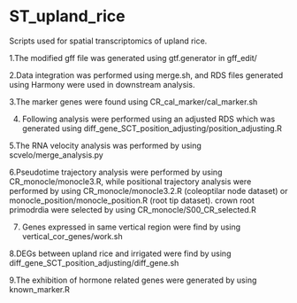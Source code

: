 # ST_upland_rice
Scripts used for spatial transcriptomics of upland rice. 

1.The modified gff file was generated using gtf.generator in gff_edit/

2.Data integration was performed using merge.sh, and RDS files generated using Harmony were used in downstream analysis.

3.The marker genes were found using CR_cal_marker/cal_marker.sh

4. Following analysis were performed using an adjusted RDS which was generated using diff_gene_SCT_position_adjusting/position_adjusting.R

5.The RNA velocity analysis was performed by using scvelo/merge_analysis.py

6.Pseudotime trajectory analysis were performed by using CR_monocle/monocle3.R, while positional trajectory analysis were performed by using CR_monocle/monocle3.2.R (coleoptilar node dataset) or monocle_position/monocle_position.R (root tip dataset). crown root primodrdia were selected by using CR_monocle/S00_CR_selected.R

7. Genes expressed in same vertical region were find by using vertical_cor_genes/work.sh

8.DEGs between upland rice and irrigated were find by using diff_gene_SCT_position_adjusting/diff_gene.sh

9.The exhibition of hormone related genes were generated by using known_marker.R


